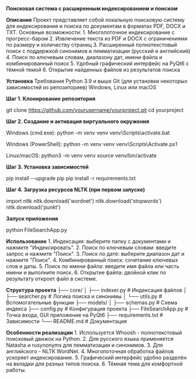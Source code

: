 **Поисковая система с расширенным индексированием и поиском**

**Описание**
Проект представляет собой локальную поисковую систему для индексирования и поиска по документам в форматах PDF, DOCX и TXT.
Основные возможности:
    1. Многопоточное индексирование с прогресс-баром
    2. Извлечение текста из PDF и DOCX с ограничениями по размеру и количеству страниц
    3. Расширенный полнотекстовый поиск с поддержкой синонимов и лемматизации (русский и английский)
    4. Поиск по ключевым словам, диапазону дат, имени файла и комбинированный поиск
    5. Удобный графический интерфейс на PyQt6 с тёмной темой
    6. Открытие найденных файлов из результатов поиска

**Установка**
Требования
    Python 3.9 и выше
    Git (для установки некоторых зависимостей из репозиториев)
    Windows, Linux или macOS

**Шаг 1. Клонирование репозитория**

git clone https://github.com/yourusername/yourproject.git
cd yourproject

**Шаг 2. Создание и активация виртуального окружения**

Windows (cmd.exe):
python -m venv venv
venv\Scripts\activate.bat

Windows (PowerShell):
python -m venv venv
venv\Scripts\Activate.ps1

Linux/macOS:
python3 -m venv venv
source venv/bin/activate

**Шаг 3. Установка зависимостей**

pip install --upgrade pip
pip install -r requirements.txt

**Шаг 4. Загрузка ресурсов NLTK (при первом запуске)**

import nltk
nltk.download('wordnet')
nltk.download('stopwords')
nltk.download('punkt')

**Запуск приложения**

python FileSearchApp.py

**Использование**
    1. Индексация: выберите папку с документами и нажмите "Индексировать".
    2. Поиск по ключевым словам: введите запрос и нажмите "Поиск".
    3. Поиск по дате: выберите диапазон дат и нажмите "Поиск".
    4. Комбинированный поиск: сочетание ключевых слов и даты.
    5. Поиск по имени файла: введите имя файла или часть имени и выполните поиск.
    6. Открытие файла: двойной клик по результату откроет файл в системе.

**Структура проекта**
├── core/
│   ├── indexer.py        # Индексация файлов
│   ├── searcher.py       # Логика поиска и синонимы
│   └── utils.py          # Вспомогательные функции
├── models/
│   ├── schemas.py        # Схема индекса
├── config.py             # Конфигурация проекта
├── FileSearchApp.py      # Точка входа, GUI приложение на PyQt6
├── requirements.txt      # Зависимости
└── README.md             # Документация

**Особенности реализации**
    1. Используется Whoosh - полнотекстовый поисковый движок на Python.
    2. Для русского языка применяется Natasha и rusynonyms для лемматизации и синонимов.
    3. Для английского - NLTK WordNet.
    4. Многопоточная обработка файлов ускоряет индексирование.
    5. Графический интерфейс удобно разделён на вкладки для разных типов поиска.
    6. Тёмная тема для комфортной работы.
